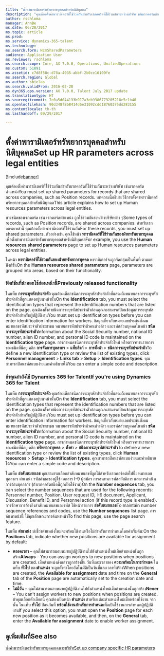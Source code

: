 ```yaml
---
title: "ตั้งค่าพารามิเตอร์ทรัพยากรบุคคลสำหรับนิติบุคคล"
description: "คุณต้องตั้งค่าพารามิเตอร์ที่ใช้ร่วมกันสำหรับเรกคอร์ดที่ใช้ร่วมกันระหว่างบริษัท เช่นเรกคอร์ดตำแหน่ง บทความนี้อธิบายวิธีการตั้งค่าพารามิเตอร์ทรัพยากรบุคคลสำหรับนิติบุคคล"
author: rschloma
manager: AnnBe
ms.date: 06/20/2017
ms.topic: article
ms.prod: 
ms.service: dynamics-365-talent
ms.technology: 
ms.search.form: HcmSharedParameters
audience: Application User
ms.reviewer: rschloma
ms.search.scope: Core, AX 7.0.0, Operations, UnifiedOperations
ms.custom: 51891
ms.assetid: c7d8f58c-d78a-4035-abbf-2b0ce16109fe
ms.search.region: Global
ms.author: shielas
ms.search.validFrom: 2016-02-28
ms.dyn365.ops.version: AX 7.0.0, Talent July 2017 update
ms.translationtype: HT
ms.sourcegitcommit: 7e0a5d044133b917a3eb9386773205218e5c1b40
ms.openlocfilehash: 90d348f8b8414d6e31092cdd18760375dd283155
ms.contentlocale: th-th
ms.lasthandoff: 09/29/2017

---
```


# <a name="set-up-hr-parameters-across-legal-entities"></a><span data-ttu-id="a0220-104">ตั้งค่าพารามิเตอร์ทรัพยากรบุคคลสำหรับนิติบุคคล</span><span class="sxs-lookup"><span data-stu-id="a0220-104">Set up HR parameters across legal entities</span></span>

[!include[banner](includes/banner.md)]


<span data-ttu-id="a0220-105">คุณต้องตั้งค่าพารามิเตอร์ที่ใช้ร่วมกันสำหรับเรกคอร์ดที่ใช้ร่วมกันระหว่างบริษัท เช่นเรกคอร์ดตำแหน่ง</span><span class="sxs-lookup"><span data-stu-id="a0220-105">You must set up shared parameters for records that are shared across companies, such as Position records.</span></span> <span data-ttu-id="a0220-106">บทความนี้อธิบายวิธีการตั้งค่าพารามิเตอร์ทรัพยากรบุคคลสำหรับนิติบุคคล</span><span class="sxs-lookup"><span data-stu-id="a0220-106">This article explains how to set up Human resources parameters across legal entities.</span></span>

<span data-ttu-id="a0220-107">บางชนิดของเรกคอร์ด เช่น เรกคอร์ดตำแหน่ง ถูกใช้ร่วมกันระหว่างบริษัทต่าง ๆ</span><span class="sxs-lookup"><span data-stu-id="a0220-107">Some types of records, such as Position records, are shared across companies.</span></span> <span data-ttu-id="a0220-108">สำหรับเรกคอร์ดเหล่านี้ คุณต้องตั้งค่าพารามิเตอร์ที่ใช้ร่วมกัน</span><span class="sxs-lookup"><span data-stu-id="a0220-108">For these records, you must set up shared parameters.</span></span> <span data-ttu-id="a0220-109">ตัวอย่างเช่น คุณใช้หน้า **พารามิเตอร์ที่ใช้ร่วมกันของฝ่ายทรัพยากรบุคคล** เพื่อตั้งค่าพารามิเตอร์ทรัพยากรบุคคลสำหรับนิติบุคคล</span><span class="sxs-lookup"><span data-stu-id="a0220-109">For example, you use the **Human resources shared parameters** page to set up Human resources parameters across legal entities.</span></span> 

<span data-ttu-id="a0220-110">ในหน้า **พารามิเตอร์ที่ใช้ร่วมกันของฝ่ายทรัพยากรบุคคล** พารามิเตอร์จะถูกจัดกลุ่มเป็นพื้นที่ ตามแต่ฟังก์ชัน</span><span class="sxs-lookup"><span data-stu-id="a0220-110">On the **Human resources shared parameters** page, parameters are grouped into areas, based on their functionality.</span></span> 

### <a name="previously-released-functionality"></a><span data-ttu-id="a0220-111">ฟังก์ชันที่นำออกใช้ก่อนหน้านี้</span><span class="sxs-lookup"><span data-stu-id="a0220-111">Previously released functionality</span></span>
<span data-ttu-id="a0220-112">ในแท็บ **การระบุรหัสประจำตัว** คุณต้องเลือกชนิดการระบุรหัสประจำตัวที่แสดงถึงหมายเลขการระบุรหัสประจำตัวที่ถูกแสดงอยู่บนหน้านั้น</span><span class="sxs-lookup"><span data-stu-id="a0220-112">On the **Identification** tab, you must select the identification types that represent the identification numbers that are listed on the page.</span></span> <span data-ttu-id="a0220-113">คุณต้องตั้งค่าชนิดการระบุรหัสประจำตัวก่อนคุณจะสามารถป้อนข้อมูลการระบุรหัสประจำตัวสำหรับผู้ปฏิบัติงาน</span><span class="sxs-lookup"><span data-stu-id="a0220-113">You must set up identification types before you can enter identification information for workers.</span></span> <span data-ttu-id="a0220-114">ข้อมูลเกี่ยวกับหมายเลขประกันสังคม หมายเลขรหัสประจำตัวประชาชน หมายเลขรหัสประจำตัวคนต่างด้าว และรหัสส่วนบุคคลในหน้า **ชนิดการระบุรหัสประจำตัว**</span><span class="sxs-lookup"><span data-stu-id="a0220-114">Information about the Social Security number, national ID number, alien ID number, and personal ID code is maintained on the **Identification type** page.</span></span> <span data-ttu-id="a0220-115">การกำหนดชนิดการระบุรหัสประจำตัวใหม่ หรือตรวจทานรายการของชนิดที่มีอยู่ คลิก **การจัดการบุคลากร** &gt; **แท็บลิงก์** &gt; **การตั้งค่า** &gt; **ชนิดการระบุรหัสประจำตัว**</span><span class="sxs-lookup"><span data-stu-id="a0220-115">To define a new identification type or review the list of existing types, click **Personnel management** &gt; **Links tab** &gt; **Setup** &gt; **Identification types**.</span></span> <span data-ttu-id="a0220-116">คุณสามารถป้อนรหัสแบบง่ายและคำอธิบายได้</span><span class="sxs-lookup"><span data-stu-id="a0220-116">You can enter a simple code and description.</span></span> 

### <a name="if-youre-using-dynamics-365-for-talent"></a><span data-ttu-id="a0220-117">ถ้าคุณกำลังใช้ Dynamics 365 for Talent</span><span class="sxs-lookup"><span data-stu-id="a0220-117">If you're using Dynamics 365 for Talent</span></span>
<span data-ttu-id="a0220-118">ในแท็บ **การระบุรหัสประจำตัว** คุณต้องเลือกชนิดการระบุรหัสประจำตัวที่แสดงถึงหมายเลขการระบุรหัสประจำตัวที่ถูกแสดงอยู่บนหน้านั้น</span><span class="sxs-lookup"><span data-stu-id="a0220-118">On the **Identification** tab, you must select the identification types that represent the identification numbers that are listed on the page.</span></span> <span data-ttu-id="a0220-119">คุณต้องตั้งค่าชนิดการระบุรหัสประจำตัวก่อนคุณจะสามารถป้อนข้อมูลการระบุรหัสประจำตัวสำหรับผู้ปฏิบัติงาน</span><span class="sxs-lookup"><span data-stu-id="a0220-119">You must set up identification types before you can enter identification information for workers.</span></span> <span data-ttu-id="a0220-120">ข้อมูลเกี่ยวกับหมายเลขประกันสังคม หมายเลขรหัสประจำตัวประชาชน หมายเลขรหัสประจำตัวคนต่างด้าว และรหัสส่วนบุคคลในหน้า **ชนิดการระบุรหัสประจำตัว**</span><span class="sxs-lookup"><span data-stu-id="a0220-120">Information about the Social Security number, national ID number, alien ID number, and personal ID code is maintained on the **Identification type** page.</span></span> <span data-ttu-id="a0220-121">การกำหนดชนิดการระบุรหัสประจำตัวใหม่ หรือตรวจทานรายการของชนิดที่มีอยู่ คลิก **ทรัพยากรบุคคล** &gt; **ตั้งค่า** &gt; **ชนิดการระบุรหัสประจำตัว**</span><span class="sxs-lookup"><span data-stu-id="a0220-121">To define a new identification type or review the list of existing types, click **Human resources** &gt; **Setup** &gt; **Identification types**.</span></span> <span data-ttu-id="a0220-122">คุณสามารถป้อนรหัสแบบง่ายและคำอธิบายได้</span><span class="sxs-lookup"><span data-stu-id="a0220-122">You can enter a simple code and description.</span></span> 

<span data-ttu-id="a0220-123">ในแท็บ **ลำดับหมายเลข** คุณสามารถเลือกลำดับหมายเลขที่ถูกใช้สำหรับเรกคอร์ดต่อไปนี้: หมายเลขบุคลากร ตำแหน่ง รหัสคำขอของผู้ใช้ เอกสาร I-9 ผู้สมัคร การสนทนา รหัสสวัสดิการ และการดำเนินการด้านบุคลากร (ถ้าเรกคอร์ดชนิดนี้ถูกเปิดใช้งาน)</span><span class="sxs-lookup"><span data-stu-id="a0220-123">On the **Number sequences** tab, you can select the number sequences that are used for the following records: Personnel number, Position, User request ID, I-9 document, Applicant, Discussion, Benefit ID, and Personnel action (if this record type is enabled).</span></span> <span data-ttu-id="a0220-124">การรักษาการอ้างอิงลำดับหมายเลขและรหัส ใช้หน้ารายการ **ลำดับหมายเลข**</span><span class="sxs-lookup"><span data-stu-id="a0220-124">To maintain number sequence references and codes, use the **Number sequences** list page.</span></span> <span data-ttu-id="a0220-125">การค้นหาหน้านี้ ใช้คุณลักษณะการค้นหาหน้า</span><span class="sxs-lookup"><span data-stu-id="a0220-125">To find this page, use the page search feature.</span></span> 

<span data-ttu-id="a0220-126">ในแท็บ **ตำแหน่ง** บ่งชี้ว่าตำแหน่งใหม่จะพร้อมใช้งานหรือไม่สำหรับการกำหนดโดยค่าเริ่มต้น:</span><span class="sxs-lookup"><span data-stu-id="a0220-126">On the **Positions** tab, indicate whether new positions are available for assignment by default:</span></span>

-   <span data-ttu-id="a0220-127">**ตลอดเวลา** – คุณไม่สามารถมอบหมายผู้ปฏิบัติงานไปยังตำแหน่งใหม่เมื่อตำแหน่งนั้นถูกสร้าง</span><span class="sxs-lookup"><span data-stu-id="a0220-127">**Always** – You can assign workers to new positions when positions are created.</span></span> <span data-ttu-id="a0220-128">เมื่อตำแหน่งดังกล่าวถูกสร้างขึ้น วันที่และเวลาของ **ความพร้อมในการกำหนด** ในแท็บ **ทั่วไป** ของ**ตำแหน่ง** จะถูกตั้งค่าโดยอัตโนมัติเป็นวันที่และเวลาที่สร้าง</span><span class="sxs-lookup"><span data-stu-id="a0220-128">When positions are created, the **Available for assignment** date and time on the **General** tab of the **Position** page are automatically set to the creation date and time.</span></span>
-   <span data-ttu-id="a0220-129">**ไม่มีวัน** – คุณไม่สามารถมอบหมายผู้ปฏิบัติงานไปยังตำแหน่งใหม่เมื่อตำแหน่งนั้นถูกสร้าง</span><span class="sxs-lookup"><span data-stu-id="a0220-129">**Never** – You can't assign workers to new positions when positions are created.</span></span> <span data-ttu-id="a0220-130">ถ้าคุณเลือกตัวเลือกนี้ คุณต้องเปิดหน้า **ตำแหน่ง** สำหรับแต่ละตำแหน่งใหม่เมื่อพร้อมใช้งาน จากนั้น ในแท็บ **ทั่วไป** ป้อนวันที่ **พร้อมใช้งานสำหรับการกำหนด**เพื่อเปิดใช้งานการกำหนดผู้ปฏิบัติงาน</span><span class="sxs-lookup"><span data-stu-id="a0220-130">If you select this option, you must open the **Position** page for each new position as it becomes available, and then, on the **General** tab, enter the **Available for assignment** date to enable worker assignment.</span></span>


<a name="see-also"></a><span data-ttu-id="a0220-131">ดูเพิ่มเติมที่</span><span class="sxs-lookup"><span data-stu-id="a0220-131">See also</span></span>
--------

[<span data-ttu-id="a0220-132">ตั้งค่าพารามิเตอร์ทรัพยากรบุคคลเฉพาะบริษัท</span><span class="sxs-lookup"><span data-stu-id="a0220-132">Set up company specific HR parameters</span></span>](set-up-company-specific-hr-parameters.md)




